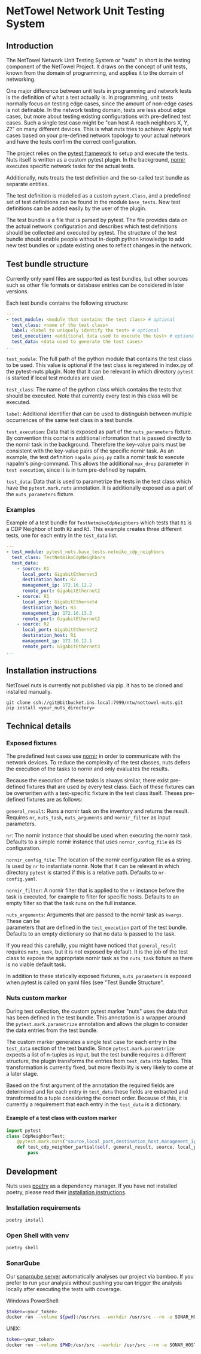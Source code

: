 # NetTowel Network Unit Testing System

## Introduction

The NetTowel Network Unit Testing System or "nuts" in short is the testing component of the NetTowel Project.
It draws on the concept of unit tests, known from the domain of programming, and applies it to the domain of networking.

One major difference between unit tests in programming and 
network tests is the definition of what a test actually is. 
In programming, unit tests normally focus on testing edge cases, 
since the amount of non-edge cases is not definable.
In the network testing domain, tests are less about edge cases, but more about testing existing configurations with 
pre-defined test cases. Such a single test case might be "can host A reach neighbors X, Y, Z?" on many different devices. 
This is what nuts tries to achieve:
Apply test cases based on your pre-defined network topology to your actual network and have the tests confirm
the correct configuration.

The project relies on the [pytest framework](https://docs.pytest.org/) to setup and execute the tests. 
Nuts itself is written as a custom pytest plugin. In the background, [nornir](https://nornir.readthedocs.io/) 
executes specific network tasks for the actual tests.

Additionally, nuts treats the test definition and the so-called test bundle as separate entities.

The test definition is modelled as a custom `pytest.Class`, and a predefined set of test definitions can be found 
in the module `base_tests`. New test definitions can be added easily by the user of the plugin.

The test bundle is a file that is parsed by pytest. The file provides data on the actual network configuration and 
describes which test definitions should be collected and executed by pytest. 
The structure of the test bundle should enable people without in-depth python knowledge to add new test bundles 
or update existing ones to reflect changes in the network. 

## Test bundle structure

Currently only yaml files are supported as test bundles, 
but other sources such as other file formats or database entries can be considered in later versions.

Each test bundle contains the following structure:
```yaml
---
- test_module: <module that contains the test class> # optional
  test_class: <name of the test class>
  label: <label to uniquely identify the test> # optional 
  test_execution: <additional data used to execute the test> # optional
  test_data: <data used to generate the test cases>
...
```
`test_module`: The full path of the python module that contains the test class to be used.
This value is optional if the test class is registered in index.py of the pytest-nuts plugin.
Note that it can be relevant in which directory `pytest` is started if local test modules are used.

`test_class`: The name of the python class which contains the tests that should be executed.
Note that currently every test in this class will be executed.

`label`: Additional identifier that can be used to distinguish between multiple occurrences of the same 
 test class in a test bundle.

`test_execution`: Data that is exposed as part of the `nuts_parameters` fixture. 
By convention this contains additional information that is passed directly to the nornir task in the background. 
Therefore the key-value pairs must be consistent with the key-value pairs of the specific nornir task. 
As an example, the test definition `napalm_ping.py` calls a nornir task to execute napalm's ping-command. 
This allows the additional `max_drop` parameter in `test execution`, since it is in turn pre-defined by napalm.

`test_data`: Data that is used to parametrize the tests in the test class which have the `pytest.mark.nuts` annotation.
It is additionally exposed as a part of the `nuts_parameters` fixture.

### Examples
Example of a test bundle for `TestNetmikoCdpNeighbors` which tests that `R1` is a CDP Neighbor of both `R2` and `R3`.
This example creates three different tests, one for each entry in the `test_data` list.

```yaml
---
- test_module: pytest_nuts.base_tests.netmiko_cdp_neighbors
  test_class: TestNetmikoCdpNeighbors
  test_data:
    - source: R1
      local_port: GigabitEthernet3
      destination_host: R2
      management_ip: 172.16.12.2
      remote_port: GigabitEthernet2
    - source: R1
      local_port: GigabitEthernet4
      destination_host: R3
      management_ip: 172.16.13.3
      remote_port: GigabitEthernet2
    - source: R2
      local_port: GigabitEthernet2
      destination_host: R1
      management_ip: 172.16.12.1
      remote_port: GigabitEthernet3
...
```

## Installation instructions
NetTowel nuts is currently not published via pip. It has to be cloned and installed manually.

```
git clone ssh://git@bitbucket.ins.local:7999/ntw/nettowel-nuts.git
pip install <your_nuts_directory>
```

## Technical details

### Exposed fixtures
The predefined test cases use [nornir](https://nornir.readthedocs.io/en/latest/) in order to 
communicate with the network devices.
To reduce the complexity of the test classes, nuts defers the execution of the tasks to nornir and 
only evaluates the results.

Because the execution of these tasks is always similar, there exist pre-defined fixtures that are used by every 
test class. Each of these fixtures can be overwritten with a test-specific fixture in the test class itself. 
Theses pre-defined fixtures are as follows:

`general_result`: Runs a nornir task on the inventory and returns the result. 
Requires `nr`, `nuts_task`, `nuts_arguments` and `nornir_filter` as input parameters.
 
`nr`: The nornir instance that should be used when executing the nornir task.
Defaults to a simple nornir instance that uses `nornir_config_file` as its configuration.

`nornir_config_file`: The location of the nornir configuration file as a string. Is used by `nr` to instantiate nornir.
Note that it can be relevant in which directory `pytest` is started if this is a relative path.
Defaults to `nr-config.yaml`.

`nornir_filter`: A nornir filter that is applied to the `nr` instance before the task is executed, 
for example to filter for specific hosts. Defaults to an empty filter so that the task runs on the full instance.

`nuts_arguments`: Arguments that are passed to the nornir task as `kwargs`. These can be  
parameters that are defined in the `test_execution` part of the test bundle. 
Defaults to an empty dictionary so that no data is passed to the task.

If you read this carefully, you might have noticed that `general_result` requires `nuts_task`, but it is not exposed by default.
It is the job of the test class to expose the appropriate nornir task as the `nuts_task` fixture as there is no viable default task.

In addition to these statically exposed fixtures, `nuts_parameters` is exposed 
when pytest is called on yaml files (see "Test Bundle Structure".

### Nuts custom marker
During test collection, the custom pytest marker "nuts" uses the data that has been defined in the test bundle.
This annotation is a wrapper around the `pytest.mark.parametrize` annotation and allows the plugin to 
consider the data entries from the test bundle.

The custom marker generates a single test case for each entry in the `test_data` section of the test bundle.
Since `pytest.mark.parametrize` expects a list of n-tuples as input, but the test bundle requires a different structure, 
the plugin transforms the entries from `test_data` into tuples.
This transformation is currently fixed, but more flexibility is very likely to come at a later stage.

Based on the first argument of the annotation the required fields are determined and for each entry in `test_data`
these fields are extracted and transformed to a tuple considering the correct order.
Because of this, it is currently a requirement that each entry in the `test_data` is a dictionary.

#### Example of a test class with custom marker
```python
import pytest
class CdpNeighborTest:
    @pytest.mark.nuts("source,local_port,destination_host,management_ip,remote_port", "placeholder")
    def test_cdp_neighbor_partial(self, general_result, source, local_port, destination_host, remote_port):
        pass
```



## Development
Nuts uses [poetry](https://python-poetry.org/) as a dependency manager.
If you have not installed poetry, please read their [installation instructions](https://python-poetry.org/docs/#installation).

### Installation requirements

```bash
poetry install
```

### Open Shell with venv

```bash
poetry shell
```

### SonarQube
Our [sonarqube server](sonarqube.ins.work) automatically analyses our project via bamboo.
If you prefer to run your analysis without pushing you can trigger the analysis locally after executing the tests with coverage.

Windows PowerShell:
```bash
$token=<your_token>
docker run --volume ${pwd}:/usr/src --workdir /usr/src --rm -e SONAR_HOST_URL="https://sonarqube.ins.work" -e SONAR_LOGIN=$token sonarsource/sonar-scanner-cli "-Dsonar.projectKey=nettowel-nuts" "-Dsonar.branch.name=$(git rev-parse --abbrev-ref HEAD)" "-Dsonar.python.coverage.reportPaths=/usr/src/test-reports/coverage.xml"
```
UNIX:
```bash
token=<your_token>
docker run --volume $PWD:/usr/src --workdir /usr/src --rm -e SONAR_HOST_URL="https://sonarqube.ins.work" -e SONAR_LOGIN=$token sonarsource/sonar-scanner-cli -Dsonar.projectKey=nettowel-nuts -Dsonar.branch.name=$(git rev-parse --abbrev-ref HEAD) -Dsonar.python.coverage.reportPaths=/usr/src/test-reports/coverage.xml
```
